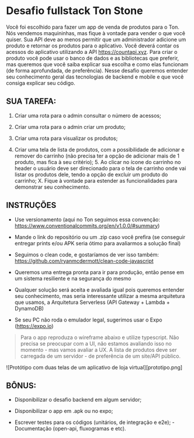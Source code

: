 # Desafio fullstack Ton Stone

Você foi escolhido para fazer um app de venda de produtos para o Ton. Nós vendemos maquininhas, mas fique à vontade para vender o que você quiser. Sua API deve ao menos permitir que um administrador adicione um produto e retornar os produtos para o aplicativo. Você deverá contar os acessos do aplicativo utilizando a API https://countapi.xyz. Para criar o produto você pode usar o banco de dados e as bibliotecas que preferir, mas queremos que você saiba explicar sua escolha e como elas funcionam (de forma aprofundada, de preferência). Nesse desafio queremos entender seu conhecimento geral das tecnologias de backend e mobile e que você consiga explicar seu código.

## SUA TAREFA:

1. Criar uma rota para o admin consultar o número de acessos;

2. Criar uma rota para o admin criar um produto;

3. Criar uma rota para visualizar os produtos;

4. Criar uma tela de lista de produtos, com a possibilidade de adicionar e remover do carrinho (não precisa ter a opção de adicionar mais de 1 produto, mas fica à seu critério); 5. Ao clicar no ícone do carrinho no header o usuário deve ser direcionado para o tela de carrinho onde vai listar os produtos dele, tendo a opção de excluir um produto do carrinho; X. Fique à vontade para estender as funcionalidades para demonstrar seu conhecimento.

## INSTRUÇÕES

- Use versionamento (aqui no Ton seguimos essa convenção: https://www.conventionalcommits.org/en/v1.0.0/#summary)

- Mande o link do repositório ou um .zip caso você prefira (se conseguir entregar prints e/ou APK seria ótimo para avaliarmos a solução final)

- Seguimos o clean code, e gostaríamos de ver isso também:
  https://github.com/ryanmcdermott/clean-code-javascript

- Queremos uma entrega pronta para ir para produção, então pense em um sistema resiliente e na segurança do mesmo

- Qualquer solução será aceita e avaliada igual pois queremos entender seu conhecimento, mas seria interessante utilizar a mesma arquitetura que usamos, a Arquitetura Serverless (API Gateway + Lambda + DynamoDB)

- Se seu PC não roda o emulador legal, sugerimos usar o Expo (https://expo.io)

> Para o app reproduza o wireframe abaixo e utilize typescript. Não precisa se preocupar com a UI, não estamos avaliando isso no momento - mas vamos avaliar a UX. A lista de produtos deve ser carregada de um servidor - de preferência de um site/API público.

![Protótipo com duas telas de um aplicativo de loja virtual][prototipo.png]

## BÔNUS:

- Disponibilizar o desafio backend em algum servidor;

- Disponibilizar o app em .apk ou no expo;

- Escrever testes para os códigos (unitários, de integração e e2e); - Documentação (open-api, fluxogramas e etc).
